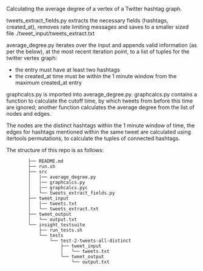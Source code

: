 
Calculating the average degree of a vertex of a Twitter hashtag graph.

tweets_extract_fields.py extracts the necessary fields (hashtags, created_at), removes rate limiting messages and saves to a smaller sized file ./tweet_input/tweets_extract.txt

average_degree.py iterates over the input and appends valid information (as per the below), at the most recent iteration point, to a list of tuples for the twitter vertex graph:
- the entry must have at least two hashtags
- the created_at time must be within the 1 minute window from the maximum created_at entry

graphcalcs.py is imported into average_degree.py. graphcalcs.py contains a function to calculate the cutoff time, by which tweets from before this time are ignored; another function calculates the average degree from the list of nodes and edges. 

The nodes are the distinct hashtags within the 1 minute window of time, the edges for hashtags mentioned within the same tweet are calculated using itertools permutations, to calculate the tuples of connected hashtags.

The structure of this repo is as follows:
    
            ├── README.md 
            ├── run.sh
            ├── src
            │   |── average_degree.py
            │   |── graphcalcs.py
            │   |── graphcalcs.pyc
            │   └── tweets_extract_fields.py 
            ├── tweet_input
            │   |── tweets.txt
            │   └── tweets_extract.txt
            ├── tweet_output
            │   └── output.txt
            └── insight_testsuite
                ├── run_tests.sh
                └── tests
                    └── test-2-tweets-all-distinct
                        ├── tweet_input
                        │   └── tweets.txt
                        └── tweet_output
                            └── output.txt
